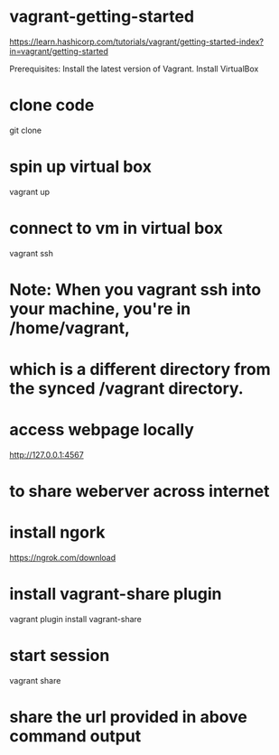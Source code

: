# vagrant-getting-started
https://learn.hashicorp.com/tutorials/vagrant/getting-started-index?in=vagrant/getting-started

Prerequisites:
Install the latest version of Vagrant.
Install VirtualBox

# clone code
git clone

# spin up virtual box
vagrant up

# connect to vm in virtual box
vagrant ssh
# Note: When you vagrant ssh into your machine, you're in /home/vagrant, 
# which is a different directory from the synced /vagrant directory.

# access webpage locally
http://127.0.0.1:4567

# to share weberver across internet
# install ngork
https://ngrok.com/download
# install vagrant-share plugin
vagrant plugin install vagrant-share
# start session
vagrant share

# share the url provided in above command output
